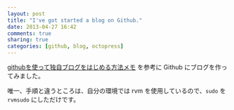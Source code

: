 ```yaml
---
layout: post
title: "I've got started a blog on Github."
date: 2013-04-27 16:42
comments: true
sharing: true
categories: [github, blog, octopress]
---
```


[githubを使って独自ブログをはじめる方法メモ](http://www.hisasann.com/blog/2012/10/06/first-post/) を参考に Github にブログを作ってみました。

唯一、手順と違うところは、自分の環境では rvm を使用しているので、`sudo` を `rvmsudo` にしただけです。
